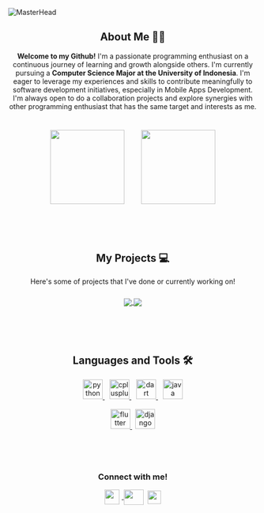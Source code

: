 <!-- Banner -->
![MasterHead](https://cdn.discordapp.com/attachments/847093516974555156/1200074833552232600/banner.png?ex=65c4dbc8&is=65b266c8&hm=9788187c89a9f1ba538deb30620fddcd4e6fa102324b1a86de741e30a924a349&)


<!-- About Me -->
<h2 align="center"> About Me 🧑‍💻</h2>

<p align="center" style="padding-bottom: 25px;"> <b>Welcome to my Github!</b> I'm a passionate programming enthusiast on a continuous journey of learning and growth alongside others. I'm currently pursuing a <b> Computer Science Major at the University of Indonesia</b>. I'm eager to leverage my experiences and skills to contribute meaningfully to software development initiatives, especially in Mobile Apps Development. I'm always open to do a collaboration projects and explore synergies with other programming enthusiast that has the same target and interests as me. </p>

<p align="center" style="padding-bottom: 35px;">
<a style="padding-right: 30px;">
  <img height=150 align="center" src="https://github-readme-stats.vercel.app/api?username=hyvos07&show_icons=true&theme=dark&icon_color=334cbd&hide_rank=true&hide=stars,issues&include_all_commits=true"/>
</a>
<a>
  <img height=150 align="center" src="https://github-readme-stats.vercel.app/api/top-langs/?username=hyvos07&layout=compact&theme=dark"/>
</a>
</p>

<p><br></p>

<!-- Project List -->
<h2 align="center"> My Projects 💻</h2>

<p align="center" style="padding-bottom: 10px;">Here's some of projects that I've done or currently working on!</p>

<p align="center" style="padding-bottom: 35px;">
<a href="https://github.com/hyvos07/qr_generator">
  <img align="center" src="https://github-readme-stats.vercel.app/api/pin/?username=hyvos07&repo=qr_generator&show_owner=true&theme=dark&icon_color=334cbd" />
</a>
<a href="https://github.com/hyvos07/panpan-web">
  <img align="center" src="https://github-readme-stats.vercel.app/api/pin/?username=hyvos07&repo=panpan-web&show_owner=true&theme=dark&icon_color=334cbd" />
</a>
</p>

<p><br></p>

<!-- Language and Tools -->
<h2 align="center">Languages and Tools 🛠️</h2>
<p align="center">
<a href="https://www.python.org/" target="_blank"> <img src="https://www.svgrepo.com/show/452091/python.svg" alt="python" width="40" height="40"/> 
</a>
<a style="padding-left: 10px;" href="https://en.cppreference.com/w/" target="_blank"> <img src="https://upload.wikimedia.org/wikipedia/commons/1/18/ISO_C%2B%2B_Logo.svg" alt="cplusplus" width="40" height="40"/>
</a>
<a style="padding-left: 10px;" href="https://dart.dev/" target="_blank"> <img src="https://upload.wikimedia.org/wikipedia/commons/a/a2/Dart_programming_language_logo_icon.svg" alt="dart" width="40" height="40"/> 
</a>
<a style="padding-left: 10px;" href="https://www.java.com/en/" target="_blank"> <img src="https://www.svgrepo.com/show/184143/java.svg" alt="java" width="40" height="40"/> 
</a>
<br>
<br>
<a href="https://flutter.dev/" target="_blank"> <img src="https://www.vectorlogo.zone/logos/flutterio/flutterio-icon.svg" alt="flutter" width="40" height="40"/> 
<a style="padding-left: 7px;" href="https://www.djangoproject.com/" target="_blank"> <img src="https://cdn.worldvectorlogo.com/logos/django.svg" alt="django" width="40" height="40"/> 
</a>
</p>

<p><br></p>

<!-- Social Media -->
<h3 align="center"style="padding-top: 30px;">Connect with me!</h3>

<p align="center">
<a href="https://twitter.com/hyvos_/" target="blank"><img align="center" style="padding-right: 5px;" src="https://cdn.discordapp.com/attachments/847093516974555156/1200090829134512138/logx.png?ex=65c4eaae&is=65b275ae&hm=f283cbba49664d00e8dadb2ac206824cc1765157c4cc944ad347eb435a572ee6&" alt="" height="30" width="30" />
</a>
<a href="https://www.linkedin.com/in/danielliman" target="blank"><img align="center" src="https://static.licdn.com/aero-v1/sc/h/akt4ae504epesldzj74dzred8" alt="" height="31" width="40" /></a>
<a href="https://www.instagram.com/daniel.liman07" style="padding-left: 5px;" target="blank"><img align="center" src="https://static.cdninstagram.com/rsrc.php/v3/yI/r/VsNE-OHk_8a.png" alt="" height="27" width="27" /></a>
</p>
